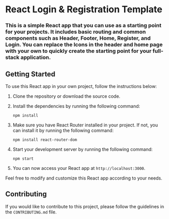 ﻿# React Login & Registration Template

### This is a simple React app that you can use as a starting point for your projects. It includes basic routing and common components such as Header, Footer, Home, Register, and Login. You can replace the Icons in the header and home page with your own to quickly create the starting point for your full-stack application.

## Getting Started

To use this React app in your own project, follow the instructions below:

1. Clone the repository or download the source code.

2. Install the dependencies by running the following command:

   ```
   npm install
   ```


4. Make sure you have React Router installed in your project. If not, you can install it by running the following command:

   ```
   npm install react-router-dom
   ```

5. Start your development server by running the following command:

   ```
   npm start
   ```

6. You can now access your React app at `http://localhost:3000`.


Feel free to modify and customize this React app according to your needs.

## Contributing

If you would like to contribute to this project, please follow the guidelines in the `CONTRIBUTING.md` file.



